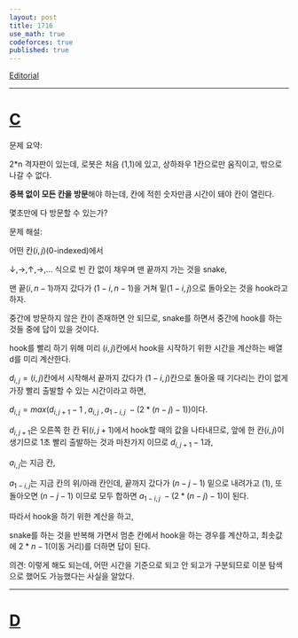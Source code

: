 ```yaml
---
layout: post
title: 1716
use_math: true
codeforces: true
published: true
---
```

[Editorial](https://codeforces.com/blog/entry/105653)

---
# [C](https://codeforces.com/contest/1716/problem/C)

문제 요약: 

2*n 격자판이 있는데, 로봇은 처음 (1,1)에 있고, 상하좌우 1칸으로만 움직이고, 밖으로 나갈 수 없다. 

**중복 없이 모든 칸을 방문**해야 하는데, 칸에 적힌 숫자만큼 시간이 돼야 칸이 열린다.

몇초만에 다 방문할 수 있는가?

문제 해설:

어떤 칸$(i,j)$(0-indexed)에서 

$\downarrow, \rightarrow, \uparrow, \rightarrow, \ldots$ 식으로 빈 칸 없이 채우며 맨 끝까지 가는 것을 snake,

맨 끝$(i,n-1)$까지 갔다가 $(1-i,n-1)$을 거쳐 밑$(1-i,j)$으로 돌아오는 것을 hook라고 하자.

중간에 방문하지 않은 칸이 존재하면 안 되므로, snake를 하면서 중간에 hook를 하는 것들 중에 답이 있을 것이다.

hook를 빨리 하기 위해 미리 $(i,j)$칸에서 hook을 시작하기 위한 시간을 계산하는 배열 d를 미리 계산한다.

$d_{i,j}= (i,j)$칸에서 시작해서 끝까지 갔다가 $(1-i,j)$칸으로 돌아올 때 기다리는 칸이 없게 가장 빨리 출발할 수 있는 시간이라고 하면,

$d_{i,j}= max(d_{i,j+1}-1\ , a_{i,j}\ ,a_{1-i,j}\ -(2* (n-j)-1))$이다.

$d_{i,j+1}$은 오른쪽 한 칸 뒤$(i,j+1)$에서 hook할 때의 값을 나타내므로, 앞에 한 칸$(i,j)$이 생기므로 1초 빨리 출발하는 것과 마찬가지
이므로 $d_{i,j+1}-1$과,

$a_{i,j}$는 지금 칸,

$a_{1-i,j}$는 지금 칸의 위/아래 칸인데, 끝까지 갔다가 $(n-j-1)$ 밑으로 내려가고 (1), 또 돌아오면 $(n-j-1)$ 이므로 모두 합하면 
$a_{1-i,j}\ -(2* (n-j)-1)$이 된다.

따라서 hook을 하기 위한 계산을 하고,

snake를 하는 것을 반복해 가면서 멈춘 칸에서 hook을 하는 경우를 계산하고, 최솟값에 $2*n-1$(이동 거리)를 더하면 답이 된다.

의견:
이렇게 해도 되는데, 어떤 시간을 기준으로 되고 안 되고가 구분되므로 이분 탐색으로 했어도 가능했다는 사실을 알았다.

---
# [D](https://codeforces.com/contest/1716/problem/D)
